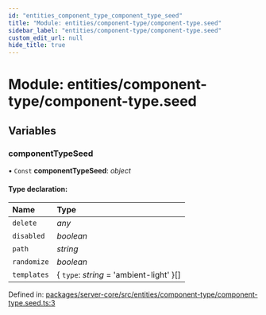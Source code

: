```yaml
---
id: "entities_component_type_component_type_seed"
title: "Module: entities/component-type/component-type.seed"
sidebar_label: "entities/component-type/component-type.seed"
custom_edit_url: null
hide_title: true
---
```


# Module: entities/component-type/component-type.seed

## Variables

### componentTypeSeed

• `Const` **componentTypeSeed**: *object*

#### Type declaration:

| Name | Type |
| :------ | :------ |
| `delete` | *any* |
| `disabled` | *boolean* |
| `path` | *string* |
| `randomize` | *boolean* |
| `templates` | { `type`: *string* = 'ambient-light' }[] |

Defined in: [packages/server-core/src/entities/component-type/component-type.seed.ts:3](https://github.com/xr3ngine/xr3ngine/blob/7e8e151f1/packages/server-core/src/entities/component-type/component-type.seed.ts#L3)
